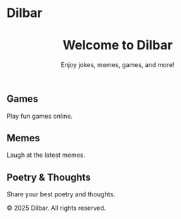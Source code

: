# Dilbar

<!DOCTYPE html><html lang="en">
<head>
    <meta charset="UTF-8">
    <meta name="viewport" content="width=device-width, initial-scale=1.0">
    <title>Dilbar - Fun & Entertainment</title>
    <link rel="stylesheet" href="styles.css">
</head>
<body>
    <header>
        <h1>Welcome to Dilbar</h1>
        <p>Enjoy jokes, memes, games, and more!</p>
    </header>
    <main>
        <section id="games">
            <h2>Games</h2>
            <p>Play fun games online.</p>
        </section>
        <section id="memes">
            <h2>Memes</h2>
            <p>Laugh at the latest memes.</p>
        </section>
        <section id="poetry">
            <h2>Poetry & Thoughts</h2>
            <p>Share your best poetry and thoughts.</p>
        </section>
    </main>
    <footer>
        <p>&copy; 2025 Dilbar. All rights reserved.</p>
    </footer>
</body>
</html>